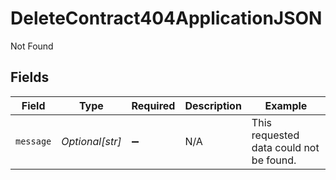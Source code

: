# DeleteContract404ApplicationJSON

Not Found


## Fields

| Field                                   | Type                                    | Required                                | Description                             | Example                                 |
| --------------------------------------- | --------------------------------------- | --------------------------------------- | --------------------------------------- | --------------------------------------- |
| `message`                               | *Optional[str]*                         | :heavy_minus_sign:                      | N/A                                     | This requested data could not be found. |